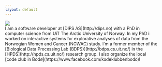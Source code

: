 ```yaml
---
layout: default
---
```

<div class="page-picture">
        <img src="http://www.gravatar.com/avatar/76ca00cea799bc805a84698ed86e6bea?s=135"/>
</div> 
I am a software developer at [DIPS AS](http://dips.no) with a PhD in computer
science from UiT The Arctic University of Norway. In my PhD i worked on
interactive systems for explorative analyses of data from the Norwegian Women
and Cancer (NOWAC) study. I'm a former member of the [Biological Data Processing
Lab (BDPS)](http://bdps.cs.uit.no/) in the [HPDS](http://hpds.cs.uit.no/)
research group. I also organize the local [code club in
Bodø](https://www.facebook.com/kodeklubbenbodo)! 


